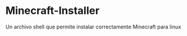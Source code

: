 Minecraft-Installer
===================

Un archivo shell que permite instalar correctamente Minecraft para linux
